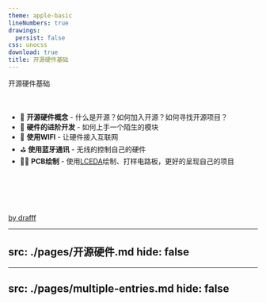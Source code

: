 ```yaml
---
theme: apple-basic
lineNumbers: true
drawings:
  persist: false
css: unocss
download: true
title: 开源硬件基础
---
```


<div class="text-6xl font-bold mt-5"> 开源硬件基础 </div>

<br/>
<br/>

- 📝 **开源硬件概念** - 什么是开源？如何加入开源？如何寻找开源项目？
- 🎨 **硬件的进阶开发** - 如何上手一个陌生的模块
- 🤹 **使用WIFI** - 让硬件接入互联网
- ⛳️ **使用蓝牙通讯** - 无线的控制自己的硬件
- 🧑‍💻 **PCB绘制** - 使用[LCEDA](https://lceda.cn/)绘制、打样电路板，更好的呈现自己的项目



<br/>



<logos-opensource class="w-13 h-13" />
<logos-arduino class="w-13 h-13 ml-10 " />
<logos-raspberry-pi class="w-13 h-13 ml-10" />
<simple-icons-espressif class="w-13 h-13 ml-10 " />
<gg-microbit class="w-13 h-13 ml-10 " />


<br/>
<br/>
<br/>


<p class="font-mono text-sm text-right"><a href="https://drafff.art">by drafff</a></p>


---
src: ./pages/开源硬件.md
hide: false
---



---
src: ./pages/multiple-entries.md
hide: false
---
